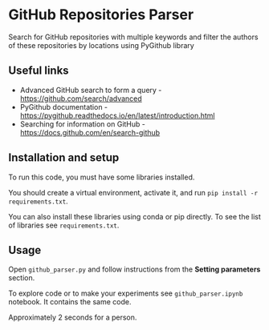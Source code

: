 # GitHub Repositories Parser

Search for GitHub repositories with multiple keywords and filter the authors of these repositories by locations using PyGithub library

## Useful links

- Advanced GitHub search to form a query - https://github.com/search/advanced
- PyGithub documentation - https://pygithub.readthedocs.io/en/latest/introduction.html
- Searching for information on GitHub - https://docs.github.com/en/search-github

## Installation and setup

To run this code, you must have some libraries installed.

You should create a virtual environment, activate it, and run `pip install -r requirements.txt`. 

You can also install these libraries using conda or pip directly. To see the list of libraries see `requirements.txt`.

## Usage

Open `github_parser.py` and follow instructions from the **Setting parameters** section. 

To explore code or to make your experiments see `github_parser.ipynb` notebook. It contains the same code.

Approximately 2 seconds for a person.